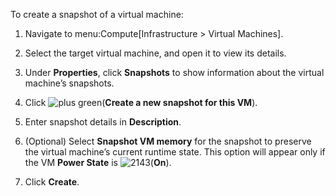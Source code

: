 To create a snapshot of a virtual machine:

1.  Navigate to menu:Compute\[Infrastructure \> Virtual Machines\].

2.  Select the target virtual machine, and open it to view its details.

3.  Under **Properties**, click **Snapshots** to show information about
    the virtual machine’s snapshots.

4.  Click ![plus green](plus_green.png)(**Create a new snapshot for this
    VM**).

5.  Enter snapshot details in **Description**.

6.  (Optional) Select **Snapshot VM memory** for the snapshot to
    preserve the virtual machine’s current runtime state. This option
    will appear only if the VM **Power State** is
    ![2143](2143.png)(**On**).

7.  Click **Create**.
